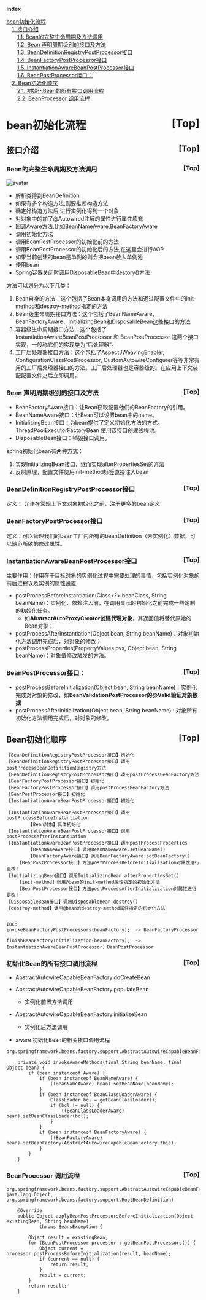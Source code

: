 <a name="index">**Index**</a>

<a href="#0">bean初始化流程</a>  
&emsp;<a href="#1">1. 接口介绍</a>  
&emsp;&emsp;<a href="#2">1.1. Bean的完整生命周期及方法调用</a>  
&emsp;&emsp;<a href="#3">1.2. Bean 声明周期级别的接口及方法</a>  
&emsp;&emsp;<a href="#4">1.3. BeanDefinitionRegistryPostProcessor接口</a>  
&emsp;&emsp;<a href="#5">1.4. BeanFactoryPostProcessor接口</a>  
&emsp;&emsp;<a href="#6">1.5. InstantiationAwareBeanPostProcessor接口</a>  
&emsp;&emsp;<a href="#7">1.6. BeanPostProcessor接口：</a>  
&emsp;<a href="#8">2. Bean初始化顺序</a>  
&emsp;&emsp;<a href="#9">2.1. 初始化Bean的所有接口调用流程</a>  
&emsp;&emsp;<a href="#10">2.2. BeanProcessor 调用流程</a>  
# <a name="0">bean初始化流程</a><a style="float:right;text-decoration:none;" href="#index">[Top]</a>
## <a name="1">接口介绍</a><a style="float:right;text-decoration:none;" href="#index">[Top]</a>

### <a name="2">Bean的完整生命周期及方法调用</a><a style="float:right;text-decoration:none;" href="#index">[Top]</a>
![avatar](https://pic3.zhimg.com/v2-2a8565eb02d88025d0fbe1015ef323d6_r.jpg)
- 解析类得到BeanDefinition
- 如果有多个构造方法,则要推断构造方法
- 确定好构造方法后,进行实例化得到一个对象
- 对对象中的加了@Autowired注解的属性进行属性填充
- 回调Aware方法,比如BeanNameAware,BeanFactoryAware
- 调用初始化方法
- 调用BeanPostProcessor的初始化前的方法
- 调用BeanPostProcessor的初始化后的方法,在这里会进行AOP
- 如果当前创建的bean是单例的则会把bean放入单例池
- 使用bean
- Spring容器关闭时调用DisposableBean中destory()方法

方法可以划分为以下几类：
1. Bean自身的方法：这个包括了Bean本身调用的方法和通过配置文件中<bean>的init-method和destroy-method指定的方法
2. Bean级生命周期接口方法：这个包括了BeanNameAware、BeanFactoryAware、InitializingBean和DisposableBean这些接口的方法
3. 容器级生命周期接口方法：这个包括了InstantiationAwareBeanPostProcessor 和 BeanPostProcessor 这两个接口实现，一般称它们的实现类为“后处理器”。
4. 工厂后处理器接口方法：这个包括了AspectJWeavingEnabler, ConfigurationClassPostProcessor, CustomAutowireConfigurer等等非常有用的工厂后处理器接口的方法。工厂后处理器也是容器级的。在应用上下文装配配置文件之后立即调用。

### <a name="3">Bean 声明周期级别的接口及方法</a><a style="float:right;text-decoration:none;" href="#index">[Top]</a>
- BeanFactoryAware接口：让Bean获取配置他们的BeanFactory的引用。
- BeanNameAware接口：让Bean可以设置bean中的name。
- InitializingBean接口：为bean提供了定义初始化方法的方式。ThreadPoolExecutorFactoryBean 使用该接口创建线程池。
- DisposableBean接口：销毁接口调用。

spring初始化bean有两种方式：
  1. 实现InitializingBean接口，继而实现afterPropertiesSet的方法
  2. 反射原理，配置文件使用init-method标签直接注入bean
    

### <a name="4">BeanDefinitionRegistryPostProcessor接口</a><a style="float:right;text-decoration:none;" href="#index">[Top]</a>
定义： 允许在常规上下文对象初始化之前，注册更多的bean定义

### <a name="5">BeanFactoryPostProcessor接口</a><a style="float:right;text-decoration:none;" href="#index">[Top]</a>
定义：可以管理我们的bean工厂内所有的beanDefinition（未实例化）数据，可以随心所欲的修改属性。

### <a name="6">InstantiationAwareBeanPostProcessor接口</a><a style="float:right;text-decoration:none;" href="#index">[Top]</a>
主要作用：作用在于目标对象的实例化过程中需要处理的事情，包括实例化对象的前后过程以及实例的属性设置
- postProcessBeforeInstantiation(Class<?> beanClass, String beanName)：实例化、依赖注入前，在调用显示的初始化之前完成一些定制的初始化任务。
    - 如**AbstractAutoProxyCreator创建代理对象**，其返回值将替代原始的Bean对象；
- postProcessAfterInstantiation(Object bean, String beanName)：对象初始化方法调用完成后，对对象的修改；
- postProcessProperties(PropertyValues pvs, Object bean, String beanName)：对象值修改触发的方法。
  
### <a name="7">BeanPostProcessor接口：</a><a style="float:right;text-decoration:none;" href="#index">[Top]</a>
- postProcessBeforeInitialization(Object bean, String beanName)：实例化完成对对象的修改，如**BeanValidationPostProcessor的@Valid验证对象数据**
- postProcessAfterInitialization(Object bean, String beanName) : 对象所有初始化方法调用完成后，对对象的修改。



## <a name="8">Bean初始化顺序</a><a style="float:right;text-decoration:none;" href="#index">[Top]</a>
```
【BeanDefinitionRegistryPostProcessor接口】初始化
【BeanDefinitionRegistryPostProcessor接口】调用postProcessBeanDefinitionRegistry方法
【BeanDefinitionRegistryPostProcessor接口】调用postProcessBeanFactory方法
【BeanFactoryPostProcessor接口】初始化
【BeanFactoryPostProcessor接口】调用postProcessBeanFactory方法
【BeanPostProcessor接口】初始化
【InstantiationAwareBeanPostProcessor接口】初始化

【InstantiationAwareBeanPostProcessor接口】调用postProcessBeforeInstantiation
        【Bean对象】具体初始化
【InstantiationAwareBeanPostProcessor接口】调用postProcessAfterInstantiation
【InstantiationAwareBeanPostProcessor接口】调用postProcessProperties
        【BeanNameAware接口】调用BeanNameAware.setBeanName()
        【BeanFactoryAware接口】调用BeanFactoryAware.setBeanFactory()
    【BeanPostProcessor接口】方法postProcessBeforeInitialization对属性进行更改！
【InitializingBean接口】调用InitializingBean.afterPropertiesSet()
    【init-method】调用@bean的init-method属性指定的初始化方法
    【BeanPostProcessor接口】方法postProcessAfterInitialization对属性进行更改！
【DisposableBean接口】调用DisposableBean.destroy()
【destroy-method】调用@bean的destroy-method属性指定的初始化方法


IOC:
invokeBeanFactoryPostProcessors(beanFactory);  -> BeanFactoryProcessor

finishBeanFactoryInitialization(beanFactory);  -> InstantiationAwareBeanPostProcessor、BeanPostProcessor
```
 
### <a name="9">初始化Bean的所有接口调用流程</a><a style="float:right;text-decoration:none;" href="#index">[Top]</a>
- AbstractAutowireCapableBeanFactory.doCreateBean
- AbstractAutowireCapableBeanFactory.populateBean
    - 实例化前置方法调用
- AbstractAutowireCapableBeanFactory.initializeBean
    - 实例化后方法调用

- aware 初始化Bean的相关接口调用流程
```
org.springframework.beans.factory.support.AbstractAutowireCapableBeanFactory.invokeAwareMethods

    private void invokeAwareMethods(final String beanName, final Object bean) {
		if (bean instanceof Aware) {
			if (bean instanceof BeanNameAware) {
				((BeanNameAware) bean).setBeanName(beanName);
			}
			if (bean instanceof BeanClassLoaderAware) {
				ClassLoader bcl = getBeanClassLoader();
				if (bcl != null) {
					((BeanClassLoaderAware) bean).setBeanClassLoader(bcl);
				}
			}
			if (bean instanceof BeanFactoryAware) {
				((BeanFactoryAware) bean).setBeanFactory(AbstractAutowireCapableBeanFactory.this);
			}
		}
	}
```

### <a name="10">BeanProcessor 调用流程</a><a style="float:right;text-decoration:none;" href="#index">[Top]</a>
```
org.springframework.beans.factory.support.AbstractAutowireCapableBeanFactory.initializeBean(java.lang.String, java.lang.Object, org.springframework.beans.factory.support.RootBeanDefinition)

    @Override
	public Object applyBeanPostProcessorsBeforeInitialization(Object existingBean, String beanName)
			throws BeansException {

		Object result = existingBean;
		for (BeanPostProcessor processor : getBeanPostProcessors()) {
			Object current = processor.postProcessBeforeInitialization(result, beanName);
			if (current == null) {
				return result;
			}
			result = current;
		}
		return result;
	}
```
